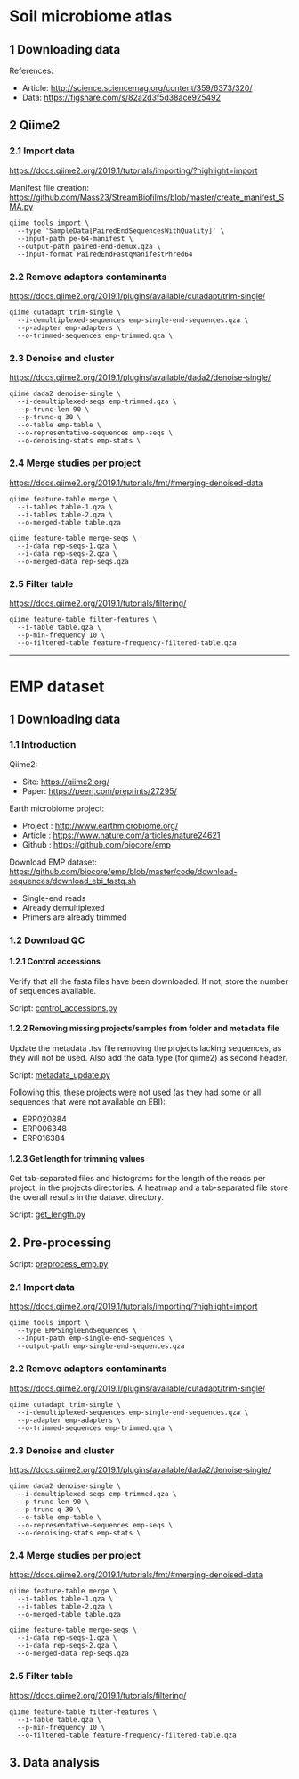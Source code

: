 # Soil microbiome atlas

## 1 Downloading data

References:
- Article: http://science.sciencemag.org/content/359/6373/320/
- Data: https://figshare.com/s/82a2d3f5d38ace925492

## 2 Qiime2
### 2.1 Import data
https://docs.qiime2.org/2019.1/tutorials/importing/?highlight=import

Manifest file creation: https://github.com/Mass23/StreamBiofilms/blob/master/create_manifest_SMA.py

```
qiime tools import \
  --type 'SampleData[PairedEndSequencesWithQuality]' \
  --input-path pe-64-manifest \
  --output-path paired-end-demux.qza \
  --input-format PairedEndFastqManifestPhred64
```

### 2.2 Remove adaptors contaminants
https://docs.qiime2.org/2019.1/plugins/available/cutadapt/trim-single/
```
qiime cutadapt trim-single \
  --i-demultiplexed-sequences emp-single-end-sequences.qza \
  --p-adapter emp-adapters \
  --o-trimmed-sequences emp-trimmed.qza \
```

### 2.3 Denoise and cluster
https://docs.qiime2.org/2019.1/plugins/available/dada2/denoise-single/
```
qiime dada2 denoise-single \
  --i-demultiplexed-seqs emp-trimmed.qza \
  --p-trunc-len 90 \
  --p-trunc-q 30 \
  --o-table emp-table \
  --o-representative-sequences emp-seqs \
  --o-denoising-stats emp-stats \
```

### 2.4 Merge studies per project
https://docs.qiime2.org/2019.1/tutorials/fmt/#merging-denoised-data
```
qiime feature-table merge \
  --i-tables table-1.qza \
  --i-tables table-2.qza \
  --o-merged-table table.qza
  
qiime feature-table merge-seqs \
  --i-data rep-seqs-1.qza \
  --i-data rep-seqs-2.qza \
  --o-merged-data rep-seqs.qza
```

### 2.5 Filter table
https://docs.qiime2.org/2019.1/tutorials/filtering/
```
qiime feature-table filter-features \
  --i-table table.qza \
  --p-min-frequency 10 \
  --o-filtered-table feature-frequency-filtered-table.qza
```

***
# EMP dataset

## 1 Downloading data
### 1.1 Introduction

Qiime2:
- Site: https://qiime2.org/
- Paper: https://peerj.com/preprints/27295/

Earth microbiome project:
- Project	: http://www.earthmicrobiome.org/
- Article 	: https://www.nature.com/articles/nature24621
- Github 	: https://github.com/biocore/emp

Download EMP dataset: https://github.com/biocore/emp/blob/master/code/download-sequences/download_ebi_fastq.sh

- Single-end reads
- Already demultiplexed
- Primers are already trimmed

### 1.2 Download QC
#### 1.2.1 Control accessions
Verify that all the fasta files have been downloaded. If not, store the number of sequences available.

Script: [control_accessions.py](https://github.com/Mass23/StreamBiofilms/blob/master/control_accessions.py)

#### 1.2.2 Removing missing projects/samples from folder and metadata file
Update the metadata .tsv file removing the projects lacking sequences, as they will not be used. Also add the data type (for qiime2) as second header.

Script: [metadata_update.py](https://github.com/Mass23/StreamBiofilms/blob/master/metadata_update.py)

Following this, these projects were not used (as they had some or all sequences that were not available on EBI):
- ERP020884
- ERP006348
- ERP016384

#### 1.2.3 Get length for trimming values
Get tab-separated files and histograms for the length of the reads per project, in the projects directories. A heatmap and a tab-separated file store the overall results in the dataset directory.

Script: [get_length.py](https://github.com/Mass23/StreamBiofilms/blob/master/get_length.py)

## 2. Pre-processing

Script: [preprocess_emp.py](https://github.com/Mass23/StreamBiofilms/blob/master/preprocess_emp.py)

### 2.1 Import data
https://docs.qiime2.org/2019.1/tutorials/importing/?highlight=import
```
qiime tools import \
  --type EMPSingleEndSequences \
  --input-path emp-single-end-sequences \
  --output-path emp-single-end-sequences.qza
```

### 2.2 Remove adaptors contaminants
https://docs.qiime2.org/2019.1/plugins/available/cutadapt/trim-single/
```
qiime cutadapt trim-single \
  --i-demultiplexed-sequences emp-single-end-sequences.qza \
  --p-adapter emp-adapters \
  --o-trimmed-sequences emp-trimmed.qza \
```

### 2.3 Denoise and cluster
https://docs.qiime2.org/2019.1/plugins/available/dada2/denoise-single/
```
qiime dada2 denoise-single \
  --i-demultiplexed-seqs emp-trimmed.qza \
  --p-trunc-len 90 \
  --p-trunc-q 30 \
  --o-table emp-table \
  --o-representative-sequences emp-seqs \
  --o-denoising-stats emp-stats \
```

### 2.4 Merge studies per project
https://docs.qiime2.org/2019.1/tutorials/fmt/#merging-denoised-data
```
qiime feature-table merge \
  --i-tables table-1.qza \
  --i-tables table-2.qza \
  --o-merged-table table.qza
  
qiime feature-table merge-seqs \
  --i-data rep-seqs-1.qza \
  --i-data rep-seqs-2.qza \
  --o-merged-data rep-seqs.qza
```

### 2.5 Filter table
https://docs.qiime2.org/2019.1/tutorials/filtering/
```
qiime feature-table filter-features \
  --i-table table.qza \
  --p-min-frequency 10 \
  --o-filtered-table feature-frequency-filtered-table.qza
```

## 3. Data analysis
